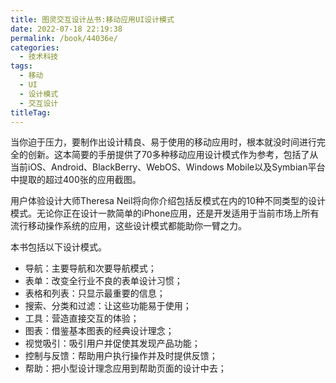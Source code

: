 ```yaml
---
title: 图灵交互设计丛书:移动应用UI设计模式
date: 2022-07-18 22:19:38
permalink: /book/44036e/
categories:
  - 技术科技
tags:
  - 移动
  - UI
  - 设计模式
  - 交互设计
titleTag: 
---
```


当你迫于压力，要制作出设计精良、易于使用的移动应用时，根本就没时间进行完全的创新。这本简要的手册提供了70多种移动应用设计模式作为参考，包括了从当前iOS、Android、BlackBerry、WebOS、Windows Mobile以及Symbian平台中提取的超过400张的应用截图。

用户体验设计大师Theresa Neil将向你介绍包括反模式在内的10种不同类型的设计模式。无论你正在设计一款简单的iPhone应用，还是开发适用于当前市场上所有流行移动操作系统的应用，这些设计模式都能助你一臂之力。

<!-- more -->

本书包括以下设计模式。

- 导航：主要导航和次要导航模式；
- 表单：改变全行业不良的表单设计习惯；
- 表格和列表：只显示最重要的信息；
- 搜索、分类和过滤：让这些功能易于使用；
- 工具：营造直接交互的体验；
- 图表：借鉴基本图表的经典设计理念；
- 视觉吸引：吸引用户并促使其发现产品功能；
- 控制与反馈：帮助用户执行操作并及时提供反馈；
- 帮助：把小型设计理念应用到帮助页面的设计中去；


<BookShelf
album="https://cdn.staticaly.com/gh/jonsam-ng/image-hosting@master/oxygen-space/image.za3q5ovcr34.png"
:pages="209"
link="https://www.aliyundrive.com/s/E6fnJNF31B3"
douban="https://book.douban.com/subject/20381558/"
author="[美] Theresa Neil / Theresa Neil"
publisher="人民邮电出版社"
intro="这本简要的手册提供了70多种移动应用设计模式作为参考，包括了从当前iOS、Android、BlackBerry、WebOS、Windows Mobile以及Symbian平台中提取的超过400张的应用截图。"
lang="中文"
/>

